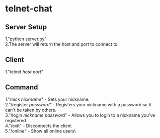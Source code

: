 # telnet-chat
## Server Setup
1."python server.py" \
2.The server will return the host and port to connect to.

## Client
1."telnet *host* *port*"

## Command
  1."/nick *nickname*" - Sets your nickname.\
  2."/register *password"* - Registers your nickname with a password so it can't be taken by others. \
  3."/login *nickname* *password*" - Allows you to login to a nickname you've registered.\
  4."/exit" - Disconnects the client\
  5."/online" - Show all online users\
